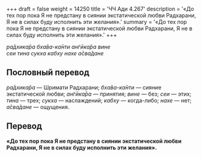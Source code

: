 +++
draft = false
weight = 14250
title = 'ЧЧ Ади 4.267'
description = '«До тех пор пока Я не предстану в сиянии экстатической любви Радхарани, Я не в силах буду исполнить эти желания».'
summary = '«До тех пор пока Я не предстану в сиянии экстатической любви Радхарани, Я не в силах буду исполнить эти желания».'
+++

_ра̄дхика̄ра бха̄ва-ка̄нти ан̇гӣка̄ра вине  
сеи тина сукха кабху нахе а̄сва̄дане_

## Пословный перевод

_ра̄дхика̄ра_ — Шримати Радхарани; _бха̄ва_\-_ка̄нти_ — сияние экстатической любви; _ан̇гӣка̄ра_ — принятия; _вине_ — без; _сеи_ — этих; _тина_ — трех; _сукха_ — наслаждений; _кабху_ — когда-либо; _нахе_ — нет; _а̄сва̄дане_ — ощущения.

## Перевод

**«До тех пор пока Я не предстану в сиянии экстатической любви Радхарани, Я не в силах буду исполнить эти желания».**
